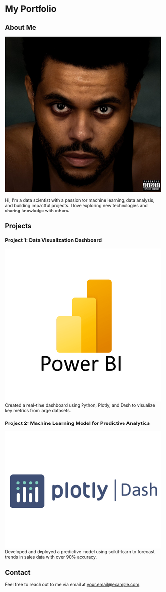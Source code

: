 # My Portfolio

## About Me
![Profile Image](images/weeknd.jpg)

Hi, I'm a data scientist with a passion for machine learning, data analysis, and building impactful projects. I love exploring new technologies and sharing knowledge with others.

## Projects

### Project 1: Data Visualization Dashboard
![Data Visualization Dashboard](images/bi.png)
Created a real-time dashboard using Python, Plotly, and Dash to visualize key metrics from large datasets.

### Project 2: Machine Learning Model for Predictive Analytics
![Machine Learning Model](images/plotly.png)
Developed and deployed a predictive model using scikit-learn to forecast trends in sales data with over 90% accuracy.

## Contact
Feel free to reach out to me via email at [your.email@example.com](mailto:manastokale@gmail.com).
